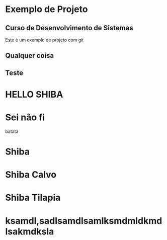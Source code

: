 

# Exemplo de Projeto

## Curso de Desenvolvimento de Sistemas

Este é um exemplo de projeto com git

## Qualquer coisa 
## Teste

# HELLO SHIBA

# Sei não fi

batata

# Shiba

# Shiba Calvo

# Shiba Tilapia

# ksamdl,sadlsamdlsamlksmdmldkmdlsakmdksla